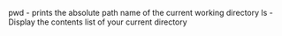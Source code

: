 pwd - prints the absolute path name of the current working directory
ls  - Display the contents list of your current directory
